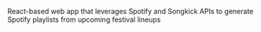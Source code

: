 React-based web app that leverages Spotify and Songkick APIs to generate Spotify playlists from upcoming festival lineups
